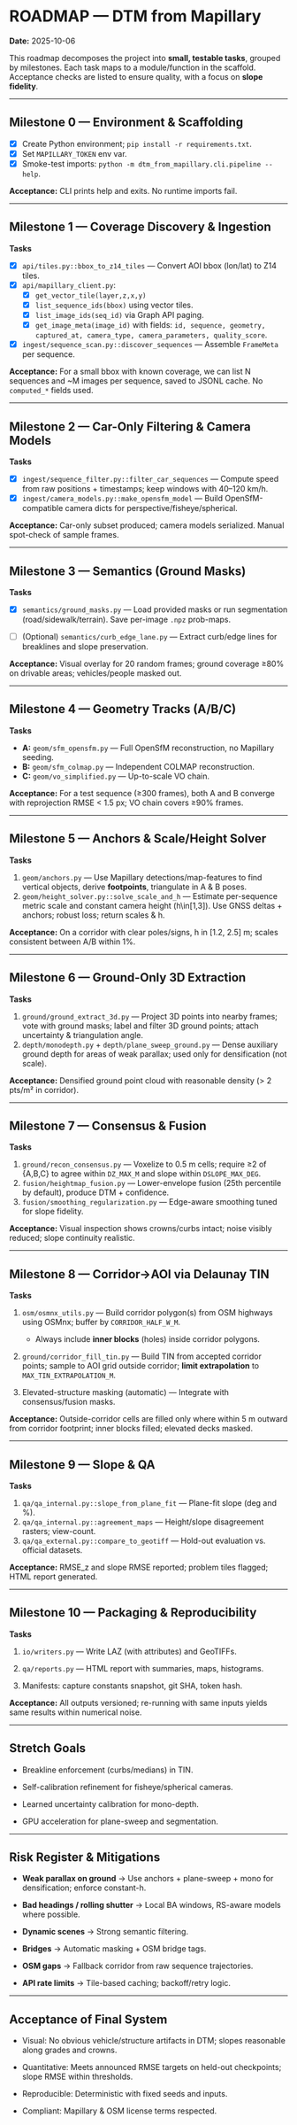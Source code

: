 # ROADMAP — DTM from Mapillary

**Date:** 2025-10-06

This roadmap decomposes the project into **small, testable tasks**, grouped by milestones. Each task maps to a module/function in the scaffold. Acceptance checks are listed to ensure quality, with a focus on **slope fidelity**.

---

## Milestone 0 — Environment & Scaffolding

- [x] Create Python environment; `pip install -r requirements.txt`.
- [x] Set `MAPILLARY_TOKEN` env var.
- [x] Smoke-test imports: `python -m dtm_from_mapillary.cli.pipeline --help`.

**Acceptance:** CLI prints help and exits. No runtime imports fail.

---

## Milestone 1 — Coverage Discovery & Ingestion

**Tasks**
- [x] `api/tiles.py::bbox_to_z14_tiles` — Convert AOI bbox (lon/lat) to Z14 tiles.
- [x] `api/mapillary_client.py`:
   - [x] `get_vector_tile(layer,z,x,y)`
   - [x] `list_sequence_ids(bbox)` using vector tiles.
   - [x] `list_image_ids(seq_id)` via Graph API paging.
   - [x] `get_image_meta(image_id)` with fields: `id, sequence, geometry, captured_at, camera_type, camera_parameters, quality_score`.
- [x] `ingest/sequence_scan.py::discover_sequences` — Assemble `FrameMeta` per sequence.

**Acceptance:** For a small bbox with known coverage, we can list N sequences and ~M images per sequence, saved to JSONL cache. No `computed_*` fields used.

---

## Milestone 2 — Car-Only Filtering & Camera Models

**Tasks**
- [x] `ingest/sequence_filter.py::filter_car_sequences` — Compute speed from raw positions + timestamps; keep windows with 40–120 km/h.
- [x] `ingest/camera_models.py::make_opensfm_model` — Build OpenSfM-compatible camera dicts for perspective/fisheye/spherical.

**Acceptance:** Car-only subset produced; camera models serialized. Manual spot-check of sample frames.

---

## Milestone 3 — Semantics (Ground Masks)

**Tasks**
- [x] `semantics/ground_masks.py` — Load provided masks or run segmentation (road/sidewalk/terrain). Save per-image `.npz` prob-maps.

- [ ] (Optional) `semantics/curb_edge_lane.py` — Extract curb/edge lines for breaklines and slope preservation.

**Acceptance:** Visual overlay for 20 random frames; ground coverage ≥80% on drivable areas; vehicles/people masked out.

---

## Milestone 4 — Geometry Tracks (A/B/C)

**Tasks**
- **A:** `geom/sfm_opensfm.py` — Full OpenSfM reconstruction, no Mapillary seeding.
- **B:** `geom/sfm_colmap.py` — Independent COLMAP reconstruction.
- **C:** `geom/vo_simplified.py` — Up-to-scale VO chain.

**Acceptance:** For a test sequence (≥300 frames), both A and B converge with reprojection RMSE < 1.5 px; VO chain covers ≥90% frames.

---

## Milestone 5 — Anchors & Scale/Height Solver

**Tasks**
1. `geom/anchors.py` — Use Mapillary detections/map-features to find vertical objects, derive **footpoints**, triangulate in A & B poses.
2. `geom/height_solver.py::solve_scale_and_h` — Estimate per-sequence metric scale and constant camera height \(h\in[1,3]\). Use GNSS deltas + anchors; robust loss; return scales & h.

**Acceptance:** On a corridor with clear poles/signs, h in [1.2, 2.5] m; scales consistent between A/B within 1%.

---

## Milestone 6 — Ground-Only 3D Extraction

**Tasks**
1. `ground/ground_extract_3d.py` — Project 3D points into nearby frames; vote with ground masks; label and filter 3D ground points; attach uncertainty & triangulation angle.
2. `depth/monodepth.py` + `depth/plane_sweep_ground.py` — Dense auxiliary ground depth for areas of weak parallax; used only for densification (not scale).

**Acceptance:** Densified ground point cloud with reasonable density (> 2 pts/m² in corridor).

---

## Milestone 7 — Consensus & Fusion

**Tasks**
1. `ground/recon_consensus.py` — Voxelize to 0.5 m cells; require ≥2 of {A,B,C} to agree within `DZ_MAX_M` and slope within `DSLOPE_MAX_DEG`.
2. `fusion/heightmap_fusion.py` — Lower-envelope fusion (25th percentile by default), produce DTM + confidence.
3. `fusion/smoothing_regularization.py` — Edge-aware smoothing tuned for slope fidelity.

**Acceptance:** Visual inspection shows crowns/curbs intact; noise visibly reduced; slope continuity realistic.

---

## Milestone 8 — Corridor→AOI via Delaunay TIN

**Tasks**
1. `osm/osmnx_utils.py` — Build corridor polygon(s) from OSM highways using OSMnx; buffer by `CORRIDOR_HALF_W_M`.

   - Always include **inner blocks** (holes) inside corridor polygons.

2. `ground/corridor_fill_tin.py` — Build TIN from accepted corridor points; sample to AOI grid outside corridor; **limit extrapolation** to `MAX_TIN_EXTRAPOLATION_M`.

3. Elevated-structure masking (automatic) — Integrate with consensus/fusion masks.

**Acceptance:** Outside-corridor cells are filled only where within 5 m outward from corridor footprint; inner blocks filled; elevated decks masked.

---

## Milestone 9 — Slope & QA

**Tasks**
1. `qa/qa_internal.py::slope_from_plane_fit` — Plane-fit slope (deg and %).
2. `qa/qa_internal.py::agreement_maps` — Height/slope disagreement rasters; view-count.
3. `qa/qa_external.py::compare_to_geotiff` — Hold-out evaluation vs. official datasets.

**Acceptance:** RMSE_z and slope RMSE reported; problem tiles flagged; HTML report generated.

---

## Milestone 10 — Packaging & Reproducibility

**Tasks**
1. `io/writers.py` — Write LAZ (with attributes) and GeoTIFFs.

2. `qa/reports.py` — HTML report with summaries, maps, histograms.

3. Manifests: capture constants snapshot, git SHA, token hash.

**Acceptance:** All outputs versioned; re-running with same inputs yields same results within numerical noise.

---

## Stretch Goals

- Breakline enforcement (curbs/medians) in TIN.
- Self-calibration refinement for fisheye/spherical cameras.
- Learned uncertainty calibration for mono-depth.

- GPU acceleration for plane-sweep and segmentation.

---

## Risk Register & Mitigations

- **Weak parallax on ground** → Use anchors + plane-sweep + mono for densification; enforce constant-h.

- **Bad headings / rolling shutter** → Local BA windows, RS-aware models where possible.

- **Dynamic scenes** → Strong semantic filtering.

- **Bridges** → Automatic masking + OSM bridge tags.

- **OSM gaps** → Fallback corridor from raw sequence trajectories.

- **API rate limits** → Tile-based caching; backoff/retry logic.

---

## Acceptance of Final System

- Visual: No obvious vehicle/structure artifacts in DTM; slopes reasonable along grades and crowns.

- Quantitative: Meets announced RMSE targets on held-out checkpoints; slope RMSE within thresholds.

- Reproducible: Deterministic with fixed seeds and inputs.

- Compliant: Mapillary & OSM license terms respected.
